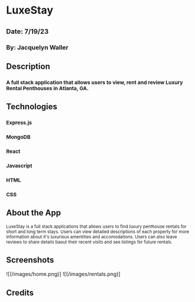 # LuxeStay

## <sub> Date: 7/19/23 </sub>

### By: Jacquelyn Waller

## Description
### <sub> A full stack application that allows users to view, rent and review Luxury Rental Penthouses in Atlanta, GA. </sub>

## Technologies
### <sub> Express.js
### <sub> MongoDB  
### <sub> React
### <sub> Javascript
### <sub> HTML
### <sub> CSS

## About the App
<sub>LuxeStay is a full stack applications that allows users to find luxury penthouse rentals for short and long term stays. Users can view detailed descriptions of each property for more information about it's luxurious amentities and accomodations. Users can also leave reviews to share details baout their recent visits and see listings for future rentals.</sub>

## Screenshots
![(/images/home.png)]
![(/images/rentals.png)]
## Credits